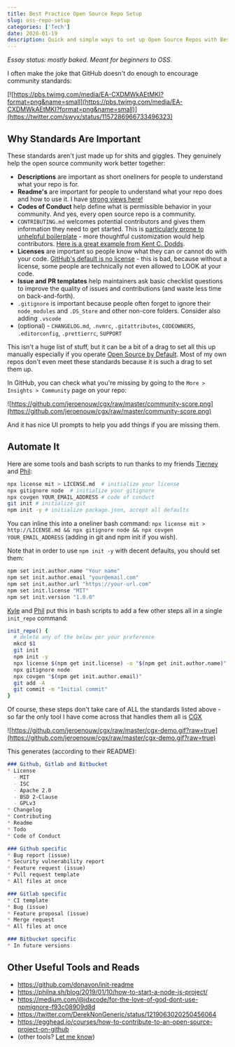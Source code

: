 ```yaml
---
title: Best Practice Open Source Repo Setup
slug: oss-repo-setup
categories: ['Tech']
date: 2020-01-19
description: Quick and simple ways to set up Open Source Repos with Best Practices
---
```


*Essay status: mostly baked. Meant for beginners to OSS.*

I often make the joke that GitHub doesn't do enough to encourage community standards:

[![https://pbs.twimg.com/media/EA-CXDMWkAEtMKI?format=png&name=small](https://pbs.twimg.com/media/EA-CXDMWkAEtMKI?format=png&name=small)](https://twitter.com/swyx/status/1157286966733496323)

## Why Standards Are Important

These standards aren't just made up for shits and giggles. They genuinely help the open source community work better together:

- **Descriptions** are important as short oneliners for people to understand what your repo is for.
- **Readme's** are important for people to understand what your repo does and how to use it. I have [strong views here!](https://twitter.com/swyx/status/1218711368989278208)
- **Codes of Conduct** help define what is permissible behavior in your community. And yes, every open source repo is a community.
- `CONTRIBUTING.md` welcomes potential contributors and gives them information they need to get started. This is [particularly prone to unhelpful boilerplate](https://twitter.com/swyx/status/983467648997609477) - more thoughtful customization would help contributors. [Here is a great example from Kent C. Dodds](https://github.com/testing-library/react-testing-library/blob/master/CONTRIBUTING.md).
- **Licenses** are important so people know what they can or cannot do with your code. [GitHub's default is no license](https://twitter.com/swyx/status/1218711368989278208) - this is bad, because without a license, some people are technically not even allowed to LOOK at your code.
- **Issue and PR templates** help maintainers ask basic checklist questions to improve the quality of issues and contributions (and waste less time on back-and-forth).
- `.gitignore` is important because people often forget to ignore their `node_modules` and `.DS_Store` and other non-core folders. Consider also adding `.vscode`
- (optional) - `CHANGELOG.md`, `.nvmrc`, `.gitattributes`, `CODEOWNERS`, `.editorconfig`, `.prettierrc`, `SUPPORT`

This isn't a huge list of stuff, but it can be a bit of a drag to set all this up manually especially if you operate [Open Source by Default](http://artsy.github.io/series/open-source-by-default/). Most of my own repos don't even meet these standards because it is such a drag to set them up. 

In GitHub, you can check what you're missing by going to the `More > Insights > Community` page on your repo:

![https://github.com/jeroenouw/cgx/raw/master/community-score.png](https://github.com/jeroenouw/cgx/raw/master/community-score.png)

And it has nice UI prompts to help you add things if you are missing them.

## Automate It

Here are some tools and bash scripts to run thanks to my friends [Tierney](https://twitter.com/bitandbang/status/1212223793898373120) and [Phil](https://twitter.com/philnash): 

```bash
npx license mit > LICENSE.md  # initialize your license
npx gitignore node  # initialize your gitignore
npx covgen YOUR_EMAIL_ADDRESS # code of conduct
git init # initialize git
npm init -y # initialize package.json, accept all defaults
```

You can inline this into a oneliner bash command: `npx license mit > http://LICENSE.md && npx gitignore node && npx covgen YOUR_EMAIL_ADDRESS` (adding in git and npm init if you wish).

Note that in order to use `npm init -y` with decent defaults, you should set them:

```bash
npm set init.author.name "Your name"
npm set init.author.email "your@email.com"
npm set init.author.url "https://your-url.com"
npm set init.license "MIT"
npm set init.version "1.0.0"
```

[Kyle](https://twitter.com/kylewelch/status/1219011921812316160) and [Phil](https://philna.sh/blog/2019/01/10/how-to-start-a-node-js-project/) put this in bash scripts to add a few other steps all in a single `init_repo` command:

```bash
init_repo() {
  # delete any of the below per your preference
  mkcd $1
  git init
  npm init -y
  npx license $(npm get init.license) -o "$(npm get init.author.name)" > LICENSE
  npx gitignore node
  npx covgen "$(npm get init.author.email)"
  git add -A
  git commit -m "Initial commit"
}
```

Of course, these steps don't take care of ALL the standards listed above - so far the only tool I have come across that handles them all is [CGX](https://github.com/jeroenouw/cgx)

![https://github.com/jeroenouw/cgx/raw/master/cgx-demo.gif?raw=true](https://github.com/jeroenouw/cgx/raw/master/cgx-demo.gif?raw=true)

This generates (according to their README):

```markdown
### Github, Gitlab and Bitbucket
* License 
  - MIT
  - ISC
  - Apache 2.0
  - BSD 2-Clause
  - GPLv3
* Changelog
* Contributing
* Readme
* Todo
* Code of Conduct

### Github specific
* Bug report (issue)
* Security vulnerability report
* Feature request (issue)
* Pull request template
* All files at once

### Gitlab specific
* CI template
* Bug (issue)
* Feature proposal (issue)
* Merge request
* All files at once

### Bitbucket specific
* In future versions
```

## Other Useful Tools and Reads

- https://github.com/donavon/init-readme
- https://philna.sh/blog/2019/01/10/how-to-start-a-node-js-project/
- https://medium.com/@jdxcode/for-the-love-of-god-dont-use-npmignore-f93c08909d8d
- https://twitter.com/DerekNonGeneric/status/1219063020250456064
- https://egghead.io/courses/how-to-contribute-to-an-open-source-project-on-github
- (other tools? [Let me know](https://twitter.com/swyx))
